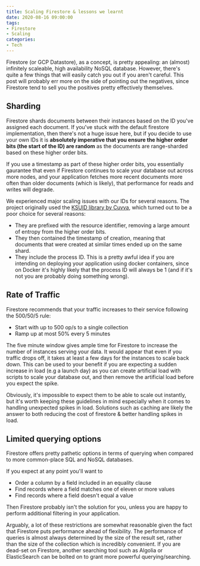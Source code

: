 ```yaml
---
title: Scaling Firestore & lessons we learnt
date: 2020-08-16 09:00:00
tags:
- Firestore
- Scaling
categories:
- Tech
---
```


Firestore (or GCP Datastore), as a concept, is pretty appealing: an (almost) infinitely scaleable, high availability NoSQL database.
However, there's  quite a few things that will easily catch you out if you aren't careful. This post will probably err more on
the side of pointing out the negatives, since Firestore tend to sell you the positives pretty effectively themselves.

## Sharding

Firestore shards documents between their instances based on the ID you've assigned each document. If you've stuck with the
default firestore implementation, then there's not a huge issue here, but if you decide to use your own IDs it is
**absolutely imperative that you ensure the higher order bits (the start of the ID) are random** as the documents are
range-sharded based on these higher order bits.

If you use a timestamp as part of these higher order bits, you essentially gaurantee that even if Firestore continues
to scale your database out across more nodes, and your application fetches more recent documents more often than
older documents (which is likely), that performance for reads and writes will degrade.

We experienced major scaling issues with our IDs for several reasons. The project originally used the
[KSUID library by Cuvva](https://github.com/cuvva/ksuid-go), which turned out to be a poor choice for several reasons:

- They are prefixed with the resource identifier, removing a large amount of entropy from the higher order bits.
- They then contained the timestamp of creation, meaning that documents that were created at similar times ended up
on the same shard.
- They include the process ID. This is a pretty awful idea if you are intending on deploying your application
using docker containers, since on Docker it's highly likely that the process ID will always be 1 (and if it's not you
are probably doing something wrong).

## Rate of Traffic

Firestore recommends that your traffic increases to their service following the 500/50/5 rule:

- Start with up to 500 op/s to a single collection
- Ramp up at most 50% every 5 minutes

The five minute window gives ample time for Firestore to increase the number of instances serving your data. It would appear
that even if you traffic drops off, it takes at least a few days for the instances to scale back down. This can be used
to your benefit if you are expecting a sudden increase in load (e.g a launch day) as you can create artificial load
with scripts to scale your database out, and then remove the artificial load before you expect the spike.

Obviously, it's impossible to expect them to be able to scale out instantly, but it's worth keeping these guidelines in mind
especially when it comes to handling unexpected spikes in load. Solutions such as caching are likely the answer to both
reducing the cost of firestore & better handling spikes in load.

## Limited querying options

Firestore offers pretty pathetic options in terms of querying when compared to more common-place SQL and NoSQL databases.

If you expect at any point you'll want to

- Order a column by a field included in an equality clause
- Find records where a field matches one of eleven or more values
- Find records where a field doesn't equal a value

Then Firestore probably isn't the solution for you, unless you are happy to perform additional filtering in your application.

Arguably, a lot of these restrictions are somewhat reasonable given the fact that Firestore puts performance ahead
of flexibility. The performance of queries is almost always determined by the size of the result set, rather than the
size of the collection which is incredibly convenient. If you are dead-set on Firestore, another searching tool such as
Algolia or ElasticSearch can be bolted on to grant more powerful querying/searching.
